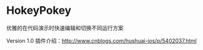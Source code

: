 # HokeyPokey
优雅的在代码演示时快速编辑和切换不同运行方案

Version 1.0 
插件介绍：http://www.cnblogs.com/hushuai-ios/p/5402037.html
